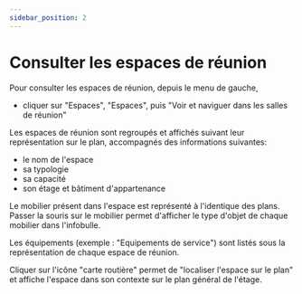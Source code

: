 ```yaml
---
sidebar_position: 2
---
```


# Consulter les espaces de réunion

Pour consulter les espaces de réunion, depuis le menu de gauche,

-   cliquer sur "Espaces", "Espaces", puis "Voir et naviguer dans les salles de réunion"

Les espaces de réunion sont regroupés et affichés suivant leur représentation sur le plan, accompagnés des informations suivantes:

-   le nom de l'espace
-   sa typologie
-   sa capacité
-   son étage et bâtiment d'appartenance

Le mobilier présent dans l'espace est représenté à l'identique des plans. Passer la souris sur le mobilier permet d'afficher le type d'objet de chaque mobilier dans l'infobulle.

Les équipements (exemple : "Equipements de service") sont listés sous la représentation de chaque espace de réunion.

Cliquer sur l'icône "carte routière" permet de "localiser l'espace sur le plan" et affiche l'espace dans son contexte sur le plan général de l'étage.